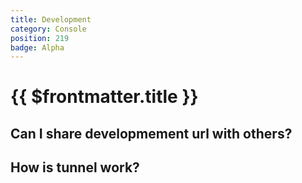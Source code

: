 ```yaml
---
title: Development
category: Console
position: 219
badge: Alpha
---
```


# {{ $frontmatter.title }}

## Can I share developmement url with others?

## How is tunnel work?
